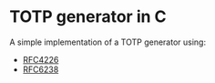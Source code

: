TOTP generator in C
=======

A simple implementation of a TOTP generator using:
* [RFC4226](https://tools.ietf.org/html/rfc4226)
* [RFC6238](https://tools.ietf.org/html/rfc6238)
